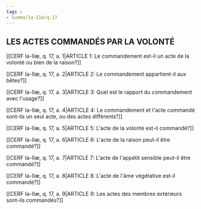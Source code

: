 ```yaml
---
tags : 
- Summa/Ia-IIæ/q.17
---
```


## LES ACTES COMMANDÉS PAR LA VOLONTÉ

[[CERF Ia-IIæ, q. 17, a. 1|ARTICLE 1: Le commandement est-il un acte de la volonté ou bien de la raison?]]

[[CERF Ia-IIæ, q. 17, a. 2|ARTICLE 2: Le commandement appartient-il aux bêtes?]]

[[CERF Ia-IIæ, q. 17, a. 3|ARTICLE 3: Quel est le rapport du commandement avec l'usage?]]

[[CERF Ia-IIæ, q. 17, a. 4|ARTICLE 4: Le commandement et l'acte commandé sont-ils un seul acte, ou des actes différents?]]

[[CERF Ia-IIæ, q. 17, a. 5|ARTICLE 5: L'acte de la volonté est-il commandé?]]

[[CERF Ia-IIæ, q. 17, a. 6|ARTICLE 6: L'acte de la raison peut-il être commandé?]]

[[CERF Ia-IIæ, q. 17, a. 7|ARTICLE 7: L'acte de l'appétit sensible peut-il être commandé?]]

[[CERF Ia-IIæ, q. 17, a. 8|ARTICLE 8: L'acte de l'âme végétative est-il commandé?]]

[[CERF Ia-IIæ, q. 17, a. 9|ARTICLE 9: Les actes des membres extérieurs sont-ils commandés?]]

